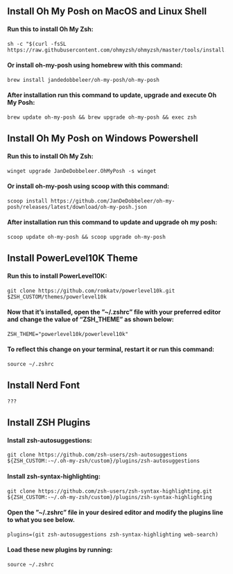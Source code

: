 ## Install Oh My Posh on MacOS and Linux Shell
#### Run this to install Oh My Zsh:
```
sh -c "$(curl -fsSL https://raw.githubusercontent.com/ohmyzsh/ohmyzsh/master/tools/install.sh)"
```
#### Or install oh-my-posh using homebrew with this command:
```
brew install jandedobbeleer/oh-my-posh/oh-my-posh
```
#### After installation run this command to update, upgrade and execute Oh My Posh:
```
brew update oh-my-posh && brew upgrade oh-my-posh && exec zsh
```
## Install Oh My Posh on Windows Powershell
#### Run this to install Oh My Zsh:
```
winget upgrade JanDeDobbeleer.OhMyPosh -s winget
```
#### Or install oh-my-posh using scoop with this command:
```
scoop install https://github.com/JanDeDobbeleer/oh-my-posh/releases/latest/download/oh-my-posh.json
```
#### After installation run this command to update and upgrade oh my posh:
```
scoop update oh-my-posh && scoop upgrade oh-my-posh
```
## Install PowerLevel10K Theme
#### Run this to install PowerLevel10K:
```
git clone https://github.com/romkatv/powerlevel10k.git $ZSH_CUSTOM/themes/powerlevel10k
```
#### Now that it’s installed, open the ”~/.zshrc” file with your preferred editor and change the value of “ZSH_THEME” as shown below:
```
ZSH_THEME="powerlevel10k/powerlevel10k"
```
#### To reflect this change on your terminal, restart it or run this command:
```
source ~/.zshrc
```
## Install Nerd Font
```
???
```
## Install ZSH Plugins
#### Install zsh-autosuggestions:
```
git clone https://github.com/zsh-users/zsh-autosuggestions ${ZSH_CUSTOM:-~/.oh-my-zsh/custom}/plugins/zsh-autosuggestions
```
#### Install zsh-syntax-highlighting:
```
git clone https://github.com/zsh-users/zsh-syntax-highlighting.git ${ZSH_CUSTOM:-~/.oh-my-zsh/custom}/plugins/zsh-syntax-highlighting
```
#### Open the ”~/.zshrc” file in your desired editor and modify the plugins line to what you see below.
```
plugins=(git zsh-autosuggestions zsh-syntax-highlighting web-search)
```
#### Load these new plugins by running:
```
source ~/.zshrc
```
